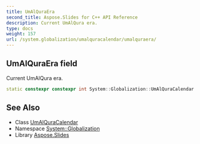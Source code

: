 ```yaml
---
title: UmAlQuraEra
second_title: Aspose.Slides for C++ API Reference
description: Current UmAlQura era.
type: docs
weight: 157
url: /system.globalization/umalquracalendar/umalquraera/
---
```

## UmAlQuraEra field


Current UmAlQura era.

```cpp
static constexpr constexpr int System::Globalization::UmAlQuraCalendar::UmAlQuraEra
```

## See Also

* Class [UmAlQuraCalendar](../)
* Namespace [System::Globalization](../../)
* Library [Aspose.Slides](../../../)